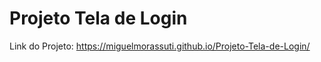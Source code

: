 # Projeto Tela de Login

Link do Projeto: https://miguelmorassuti.github.io/Projeto-Tela-de-Login/
 
